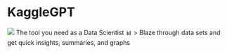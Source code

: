 # KaggleGPT  
<img src='https://github.com/Emad-Eldin-G/KaggleGPT/blob/main/icons8-kaggle-500.png'>  
The tool you need as a Data Scientist 📊  
> Blaze through data sets and get quick insights, summaries, and graphs
